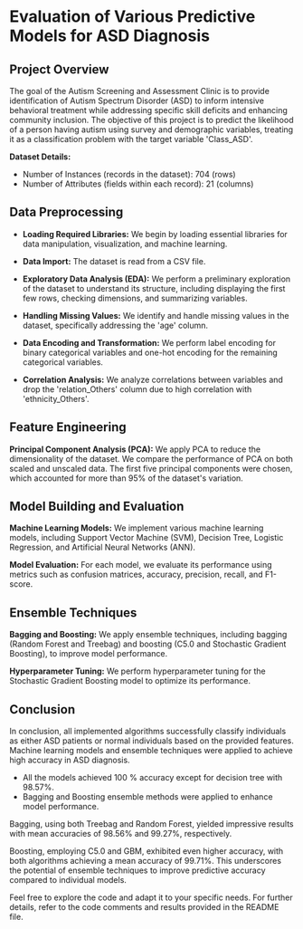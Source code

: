 # Evaluation of Various Predictive Models for ASD Diagnosis

## Project Overview

The goal of the Autism Screening and Assessment Clinic is to provide identification of Autism Spectrum Disorder (ASD) to inform intensive behavioral treatment while addressing specific skill deficits and enhancing community inclusion. The objective of this project is to predict the likelihood of a person having autism using survey and demographic variables, treating it as a classification problem with the target variable 'Class_ASD'.

**Dataset Details:**
- Number of Instances (records in the dataset): 704 (rows)
- Number of Attributes (fields within each record): 21 (columns)

## Data Preprocessing

- **Loading Required Libraries:** We begin by loading essential libraries for data manipulation, visualization, and machine learning.

- **Data Import:** The dataset is read from a CSV file.

- **Exploratory Data Analysis (EDA):** We perform a preliminary exploration of the dataset to understand its structure, including displaying the first few rows, checking dimensions, and summarizing variables.

- **Handling Missing Values:** We identify and handle missing values in the dataset, specifically addressing the 'age' column.

- **Data Encoding and Transformation:** We perform label encoding for binary categorical variables and one-hot encoding for the remaining categorical variables.

- **Correlation Analysis:** We analyze correlations between variables and drop the 'relation_Others' column due to high correlation with 'ethnicity_Others'.

## Feature Engineering

**Principal Component Analysis (PCA):** We apply PCA to reduce the dimensionality of the dataset. We compare the performance of PCA on both scaled and unscaled data. The first five principal components were chosen, which accounted for more than 95% of the dataset's variation.

## Model Building and Evaluation

**Machine Learning Models:** We implement various machine learning models, including Support Vector Machine (SVM), Decision Tree, Logistic Regression, and Artificial Neural Networks (ANN).

**Model Evaluation:** For each model, we evaluate its performance using metrics such as confusion matrices, accuracy, precision, recall, and F1-score. 

## Ensemble Techniques

**Bagging and Boosting:** We apply ensemble techniques, including bagging (Random Forest and Treebag) and boosting (C5.0 and Stochastic Gradient Boosting), to improve model performance.

**Hyperparameter Tuning:** We perform hyperparameter tuning for the Stochastic Gradient Boosting model to optimize its performance.

## Conclusion

In conclusion, all implemented algorithms successfully classify individuals as either ASD patients or normal individuals based on the provided features.  Machine learning models and ensemble techniques were applied to achieve high accuracy in ASD diagnosis.
- All the models achieved 100 % accuracy except for decision tree with 98.57%. 
- Bagging and Boosting ensemble methods were applied to enhance model performance. 

Bagging, using both Treebag and Random Forest, yielded impressive results with mean accuracies of 98.56% and 99.27%, respectively. 

Boosting, employing C5.0 and GBM, exhibited even higher accuracy, with both algorithms achieving a mean accuracy of 99.71%. This underscores the potential of ensemble techniques to improve predictive accuracy compared to individual models.

Feel free to explore the code and adapt it to your specific needs. For further details, refer to the code comments and results provided in the README file.
